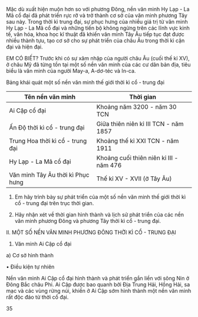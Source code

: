 Mặc dù xuất hiện muộn hơn so với phương Đông, nền văn minh Hy Lạp - La Mã cổ đại đã phát triển rực rỡ và trở thành cơ sở của văn minh phương Tây sau này. Trong thời kì trung đại, sự phục hưng của nhiều giá trị từ văn minh Hy Lạp - La Mã cổ đại và những tiến bộ không ngừng trên các lĩnh vực kinh tế, văn hóa, khoa học kĩ thuật đã khiến văn minh Tây Âu tiếp tục đạt được nhiều thành tựu, tạo cơ sở cho sự phát triển của châu Âu trong thời kì cận đại và hiện đại.

EM CÓ BIẾT?
Trước khi có sự xâm nhập của người châu Âu (cuối thế kỉ XV), ở châu Mỹ đã từng tồn tại một số nền văn minh của các cư dân bản địa, tiêu biểu là văn minh của người May-a, A-dơ-téc và In-ca.

Bảng khái quát một số nền văn minh thế giới thời kì cổ - trung đại

Tên nền văn minh | Thời gian
--- | ---
Ai Cập cổ đại | Khoảng năm 3200 - năm 30 TCN
Ấn Độ thời kì cổ - trung đại | Giữa thiên niên kỉ III TCN - năm 1857
Trung Hoa thời kì cổ - trung đại | Khoảng thế kỉ XXI TCN - năm 1911
Hy Lạp - La Mã cổ đại | Khoảng cuối thiên niên kỉ III - năm 476
Văn minh Tây Âu thời kì Phục hưng | Thế kỉ XV - XVII (ở Tây Âu)

1. Em hãy trình bày sự phát triển của một số nền văn minh thế giới thời kì cổ - trung đại trên trục thời gian.

2. Hãy nhận xét về thời gian hình thành và lịch sử phát triển của các nền văn minh phương Đông và phương Tây thời kì cổ - trung đại.

II. MỘT SỐ NỀN VĂN MINH PHƯƠNG ĐÔNG THỜI KÌ CỔ - TRUNG ĐẠI

1. Văn minh Ai Cập cổ đại

a) Cơ sở hình thành

• Điều kiện tự nhiên

Nền văn minh Ai Cập cổ đại hình thành và phát triển gắn liền với sông Nin ở Đông Bắc châu Phi. Ai Cập được bao quanh bởi Địa Trung Hải, Hồng Hải, sa mạc và các vùng rừng núi, khiến ở Ai Cập sớm hình thành một nền văn minh rất độc đáo từ thời cổ đại.

35